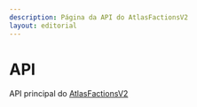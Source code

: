```yaml
---
description: Página da API do AtlasFactionsV2
layout: editorial
---
```


# API

API principal do [AtlasFactionsV2](https://atlasplugins.com/)
